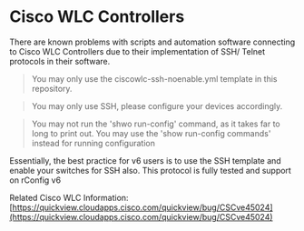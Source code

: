 # Cisco WLC Controllers
There are known problems with scripts and automation software connecting to Cisco WLC Controllers due to their implementation of SSH/ Telnet protocols in their software.

> You may only use the ciscowlc-ssh-noenable.yml template in this repository.

> You may only use SSH, please configure your devices accordingly.

> You may not run the 'shwo run-config' command, as it takes far to long to print out. You may use the 'show run-config commands' instead for running configuration

Essentially, the best practice for v6 users is to use the SSH template and enable your switches for SSH also. This protocol is fully tested and support on rConfig v6

Related Cisco WLC Information: [https://quickview.cloudapps.cisco.com/quickview/bug/CSCve45024](https://quickview.cloudapps.cisco.com/quickview/bug/CSCve45024)